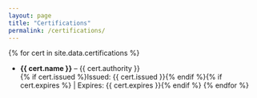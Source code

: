 ```yaml
---
layout: page
title: "Certifications"
permalink: /certifications/
---
```


{% for cert in site.data.certifications %}
- **{{ cert.name }}** – {{ cert.authority }}  
  {% if cert.issued %}Issued: {{ cert.issued }}{% endif %}{% if cert.expires %} | Expires: {{ cert.expires }}{% endif %}
{% endfor %}
